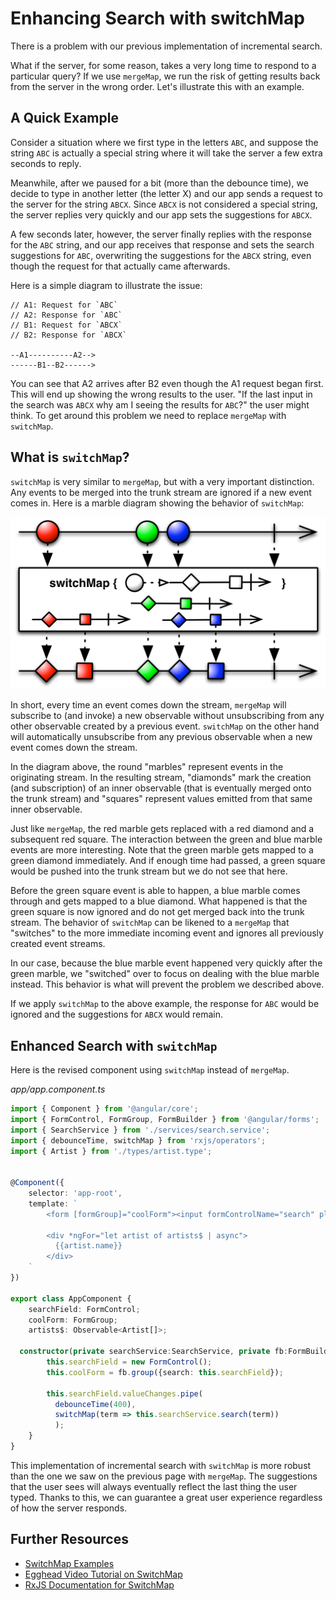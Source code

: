 # Enhancing Search with switchMap

There is a problem with our previous implementation of incremental search.

What if the server, for some reason, takes a very long time to respond to a particular query? If we use `mergeMap`, we run the risk of getting results back from the server in the wrong order. Let's illustrate this with an example.

## A Quick Example

Consider a situation where we first type in the letters `ABC`, and suppose the string `ABC` is actually a special string where it will take the server a few extra seconds to reply.

Meanwhile, after we paused for a bit \(more than the debounce time\), we decide to type in another letter \(the letter X\) and our app sends a request to the server for the string `ABCX`. Since `ABCX` is not considered a special string, the server replies very quickly and our app sets the suggestions for `ABCX`.

A few seconds later, however, the server finally replies with the response for the `ABC` string, and our app receives that response and sets the search suggestions for `ABC`, overwriting the suggestions for the `ABCX` string, even though the request for that actually came afterwards.

Here is a simple diagram to illustrate the issue:

```text
// A1: Request for `ABC`
// A2: Response for `ABC`
// B1: Request for `ABCX`
// B2: Response for `ABCX`

--A1----------A2-->
------B1--B2------>
```

You can see that A2 arrives after B2 even though the A1 request began first. This will end up showing the wrong results to the user. "If the last input in the search was `ABCX` why am I seeing the results for `ABC`?" the user might think. To get around this problem we need to replace `mergeMap` with `switchMap`.

## What is `switchMap`?

`switchMap` is very similar to `mergeMap`, but with a very important distinction. Any events to be merged into the trunk stream are ignored if a new event comes in. Here is a marble diagram showing the behavior of `switchMap`:

![SwitchMap created by ReactiveX licensed under CC-3 \(http://reactivex.io/documentation/operators/mergeMap.html\)](../.gitbook/assets/switch-map.png)

In short, every time an event comes down the stream, `mergeMap` will subscribe to \(and invoke\) a new observable without unsubscribing from any other observable created by a previous event. `switchMap` on the other hand will automatically unsubscribe from any previous observable when a new event comes down the stream.

In the diagram above, the round "marbles" represent events in the originating stream. In the resulting stream, "diamonds" mark the creation \(and subscription\) of an inner observable \(that is eventually merged onto the trunk stream\) and "squares" represent values emitted from that same inner observable.

Just like `mergeMap`, the red marble gets replaced with a red diamond and a subsequent red square. The interaction between the green and blue marble events are more interesting. Note that the green marble gets mapped to a green diamond immediately. And if enough time had passed, a green square would be pushed into the trunk stream but we do not see that here.

Before the green square event is able to happen, a blue marble comes through and gets mapped to a blue diamond. What happened is that the green square is now ignored and do not get merged back into the trunk stream. The behavior of `switchMap` can be likened to a `mergeMap` that "switches" to the more immediate incoming event and ignores all previously created event streams.

In our case, because the blue marble event happened very quickly after the green marble, we "switched" over to focus on dealing with the blue marble instead. This behavior is what will prevent the problem we described above.

If we apply `switchMap` to the above example, the response for `ABC` would be ignored and the suggestions for `ABCX` would remain.

## Enhanced Search with `switchMap`

Here is the revised component using `switchMap` instead of `mergeMap`.

_app/app.component.ts_

```typescript
import { Component } from '@angular/core';
import { FormControl, FormGroup, FormBuilder } from '@angular/forms';
import { SearchService } from './services/search.service';
import { debounceTime, switchMap } from 'rxjs/operators';
import { Artist } from './types/artist.type';

 
@Component({
    selector: 'app-root',
    template: `
        <form [formGroup]="coolForm"><input formControlName="search" placeholder="Search Spotify artist"></form>

        <div *ngFor="let artist of artists$ | async">
          {{artist.name}}
        </div>
    `
})

export class AppComponent {
    searchField: FormControl;
    coolForm: FormGroup;
    artists$: Observable<Artist[]>;

  constructor(private searchService:SearchService, private fb:FormBuilder) {
        this.searchField = new FormControl();
        this.coolForm = fb.group({search: this.searchField});

        this.searchField.valueChanges.pipe(
          debounceTime(400),
          switchMap(term => this.searchService.search(term))
          );
    }
}
```

This implementation of incremental search with `switchMap` is more robust than the one we saw on the previous page with `mergeMap`. The suggestions that the user sees will always eventually reflect the last thing the user typed. Thanks to this, we can guarantee a great user experience regardless of how the server responds.

## Further Resources

* [SwitchMap Examples](https://www.learnrxjs.io/operators/transformation/switchmap.html)
* [Egghead Video Tutorial on SwitchMap](https://egghead.io/lessons/rxjs-starting-a-stream-with-switchmap?course=step-by-step-async-javascript-with-rxjs)
* [RxJS Documentation for SwitchMap](http://reactivex.io/rxjs/class/es6/Observable.js~Observable.html#instance-method-switchMap)


